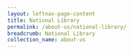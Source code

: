 ```yaml
---
layout: leftnav-page-content
title: National Library
permalink: /about-us/national-library/
breadcrumb: National Library
collection_name: about-us
---
```


